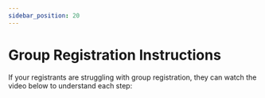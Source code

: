 ```yaml
---
sidebar_position: 20
---
```




# Group Registration Instructions

If your registrants are struggling with group registration, they can watch the video below to understand each step:
